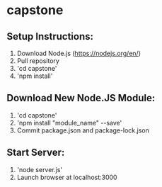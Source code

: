 # capstone

## Setup Instructions:
1. Download Node.js (https://nodejs.org/en/)
2. Pull repository
3. 'cd capstone'
4. 'npm install'

## Download New Node.JS Module:
1. 'cd capstone'
2. 'npm install "module_name" --save'
3. Commit package.json and package-lock.json

## Start Server:
1. 'node server.js'
2. Launch browser at localhost:3000
